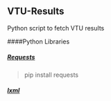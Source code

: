 ## VTU-Results
Python script to fetch VTU results

####Python Libraries
##### [Requests](http://docs.python-requests.org/en/latest/)
> pip install requests
##### [lxml](http://docs.python-guide.org/en/latest/scenarios/scrape/)
